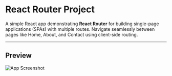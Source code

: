 # React Router Project

A simple React app demonstrating **React Router** for building single-page applications (SPAs) with multiple routes. Navigate seamlessly between pages like Home, About, and Contact using client-side routing.

---

## Preview
![App Screenshot]([./assets/screenshot.png](https://github.com/SarthakShrivastava-04/router-logo-project/blob/c5114c931c3efa50216e7b0fc47be1bb3e81ac48/screenshot.png))

